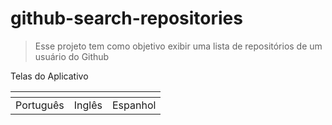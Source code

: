 # github-search-repositories
> Esse projeto tem como objetivo exibir uma lista de repositórios de um usuário do Github

Telas do Aplicativo

| ![]()     |    ![]()   |   ![]()   |
| -------------------------------------------------------------------------------- | -------------------------------------------------------------------------------| ------------------------------------------------------------------------------|
| Português                                                                        | Inglês                                                                         | Espanhol                                                                       |
